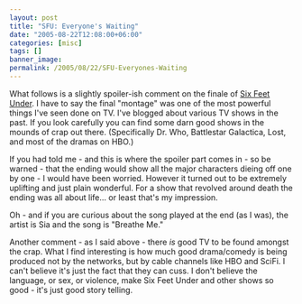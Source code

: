 ```yaml
---
layout: post
title: "SFU: Everyone's Waiting"
date: "2005-08-22T12:08:00+06:00"
categories: [misc]
tags: []
banner_image: 
permalink: /2005/08/22/SFU-Everyones-Waiting
---
```


What follows is a slightly spoiler-ish comment on the finale of <a href="http://www.hbo.com/sixfeetunder/">Six Feet Under</a>. I have to say the final "montage" was one of the most powerful things I've seen done on TV. I've blogged about various TV shows in the past. If you look carefully you can find some darn good shows in the mounds of crap out there. (Specifically Dr. Who, Battlestar Galactica, Lost, and most of the dramas on HBO.) 

If you had told me - and this is where the spoiler part comes in - so be warned - that the ending would show all the major characters dieing off one by one - I would have been worried. However it turned out to be extremely uplifting and just plain wonderful. For a show that revolved around death the ending was all about life... or least that's my impression. 

Oh - and if you are curious about the song played at the end (as I was), the artist is Sia and the song is "Breathe Me." 

Another comment - as I said above - there <i>is</i> good TV to be found amongst the crap. What I find interesting is how much good drama/comedy is being produced not by the networks, but by cable channels like HBO and SciFi. I can't believe it's just the fact that they can cuss. I don't believe the language, or sex, or violence, make Six Feet Under and other shows so good - it's just good story telling.